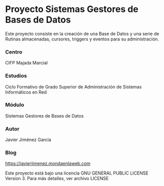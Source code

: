 # Proyecto Sistemas Gestores de Bases de Datos

Este proyecto consiste en la creación de una Base de Datos y una serie de Rutinas almacenadas, cursores, triggers y eventos para su administración.

### Centro 
CIFP Majada Marcial

### Estudios
Ciclo Formativo de Grado Superior de Administración de Sistemas Informáticos en Red

### Módulo 
Sistemas Gestores de Bases de Datos

### Autor 
Javier Jiménez García

### Blog 
https://javierjimenez.mondaenlaweb.com

Este proyecto está bajo una licencia GNU GENERAL PUBLIC LICENSE Version 3. 
Para más detalles, ver archivo LICENSE

